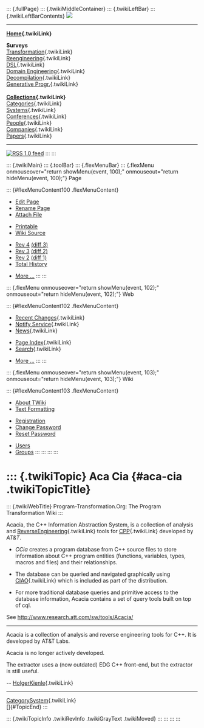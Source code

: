::: {.fullPage}
::: {.twikiMiddleContainer}
::: {.twikiLeftBar}
::: {.twikiLeftBarContents}
![](../pub/transformation.gif)

------------------------------------------------------------------------

**[Home](WebHome){.twikiLink}**

**Surveys**\
[Transformation](ProgramTransformation){.twikiLink}\
[Reengineering](ReengineeringWiki){.twikiLink}\
[DSL](DomainSpecificLanguages){.twikiLink}\
[Domain Engineering](DomainEngineering){.twikiLink}\
[Decompilation](DeCompilation){.twikiLink}\
[Generative Progr.](GenerativeProgrammingWiki){.twikiLink}\
\
**[Collections](CategoryCollection){.twikiLink}**\
[Categories](CategoryCategory){.twikiLink}\
[Systems](TransformationSystems){.twikiLink}\
[Conferences](TransformationConferences){.twikiLink}\
[People](TransformationPeople){.twikiLink}\
[Companies](TransformationCompanies){.twikiLink}\
[Papers](CategoryPaper){.twikiLink}

------------------------------------------------------------------------

[![](../pub/rss.gif "RSS 1.0 feed")](WebRss@skin=rss)
:::
:::

::: {.twikiMain}
::: {.toolBar}
::: {.flexMenuBar}
::: {.flexMenu onmouseover="return showMenu(event, 100);" onmouseout="return hideMenu(event, 100);"}
Page

::: {#flexMenuContent100 .flexMenuContent}
-   [Edit
    Page](http://www.program-transformation.org/edit/Transform/AcaCia?t=1536826313)
-   [Rename
    Page](http://www.program-transformation.org/rename/Transform/AcaCia)
-   [Attach
    File](http://www.program-transformation.org/attach/Transform/AcaCia)

<!-- -->

-   [Printable](http://www.program-transformation.org/view/Transform/AcaCia?skin=print.pattern)
-   [Wiki
    Source](http://www.program-transformation.org/view/Transform/AcaCia?skin=text&raw=on&contenttype=text/plain)

<!-- -->

-   [Rev
    4](http://www.program-transformation.org/view/Transform/AcaCia?rev=1.4)
    [(diff 3)](http://www.program-transformation.org/rdiff/Transform/AcaCia?rev1=1.4&rev2=1.3)
-   [Rev
    3](http://www.program-transformation.org/view/Transform/AcaCia?rev=1.3)
    [(diff 2)](http://www.program-transformation.org/rdiff/Transform/AcaCia?rev1=1.3&rev2=1.2)
-   [Rev
    2](http://www.program-transformation.org/view/Transform/AcaCia?rev=1.2)
    [(diff 1)](http://www.program-transformation.org/rdiff/Transform/AcaCia?rev1=1.2&rev2=1.1)
-   [Total
    History](http://www.program-transformation.org/rdiff/Transform/AcaCia)

<!-- -->

-   [More
    \...](http://www.program-transformation.org/oops/Transform/AcaCia?template=oopsmore&param1=1.4&param2=1.4)
:::
:::

::: {.flexMenu onmouseover="return showMenu(event, 102);" onmouseout="return hideMenu(event, 102);"}
Web

::: {#flexMenuContent102 .flexMenuContent}
-   [Recent Changes](WebChanges){.twikiLink}
-   [Notify Service](WebNotify){.twikiLink}
-   [News](WebNews){.twikiLink}

<!-- -->

-   [Page Index](WebIndex){.twikiLink}
-   [Search](WebSearch){.twikiLink}

<!-- -->

-   [More
    \...](http://www.program-transformation.org/oops/Transform/AcaCia?template=oopsmore&param1=1.4&param2=1.4)
:::
:::

::: {.flexMenu onmouseover="return showMenu(event, 103);" onmouseout="return hideMenu(event, 103);"}
Wiki

::: {#flexMenuContent103 .flexMenuContent}
-   [About
    TWiki](http://www.program-transformation.org/view/TWiki/WebHome)
-   [Text
    Formatting](http://www.program-transformation.org/view/TWiki/TextFormattingRules)

<!-- -->

-   [Registration](http://www.program-transformation.org/view/TWiki/TWikiRegistration)
-   [Change
    Password](http://www.program-transformation.org/view/TWiki/ChangePassword)
-   [Reset
    Password](http://www.program-transformation.org/view/TWiki/ResetPassword)

<!-- -->

-   [Users](http://www.program-transformation.org/view/Main/TWikiUsers)
-   [Groups](http://www.program-transformation.org/view/Main/TWikiGroups)
:::
:::
:::
:::

::: {.twikiTopic}
Aca Cia {#aca-cia .twikiTopicTitle}
=======

::: {.twikiWebTitle}
Program-Transformation.Org: The Program Transformation Wiki
:::

Acacia, the C++ Information Abstraction System, is a collection of
analysis and [ReverseEngineering](ReverseEngineering){.twikiLink} tools
for [CPP](CPP){.twikiLink} developed by *AT&T*.

-   *CCia* creates a program database from C++ source files to store
    information about C++ program entities (functions, variables, types,
    macros and files) and their relationships.

<!-- -->

-   The database can be queried and navigated graphically using
    [CIAO](CIAO){.twikiLink} which is included as part of the
    distribution.

<!-- -->

-   For more traditional database queries and primitive access to the
    database information, Acacia contains a set of query tools built on
    top of cql.

See <http://www.research.att.com/sw/tools/Acacia/>

------------------------------------------------------------------------

Acacia is a collection of analysis and reverse engineering tools for
C++. It is developed by AT&T Labs.

Acacia is no longer actively developed.

The extractor uses a (now outdated) EDG C++ front-end, but the extractor
is still useful.

\-- [HolgerKienle](HolgerKienle){.twikiLink}

------------------------------------------------------------------------

[CategorySystem](CategorySystem){.twikiLink}\
[]{#TopicEnd}
:::

::: {.twikiTopicInfo .twikiRevInfo .twikiGrayText .twikiMoved}
:::
:::
:::
:::
